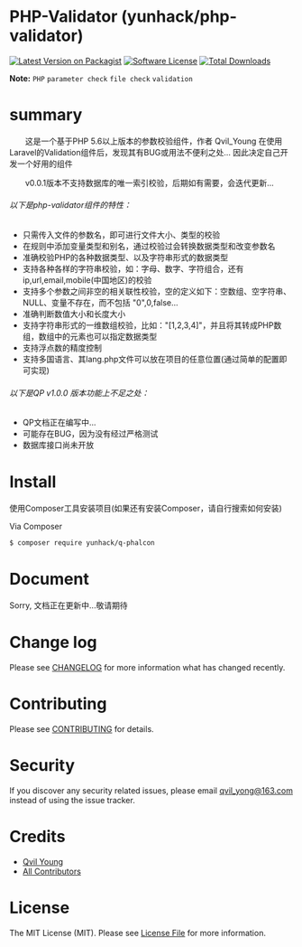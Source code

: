 # PHP-Validator (yunhack/php-validator)


[![Latest Version on Packagist][ico-version]][link-packagist]
[![Software License][ico-license]](LICENSE.md)
[![Total Downloads][ico-downloads]][link-downloads]


**Note:** ```PHP``` ```parameter check``` ```file check``` ```validation```




# summary
　　这是一个基于PHP 5.6以上版本的参数校验组件，作者 Qvil_Young 在使用Laravel的Validation组件后，发现其有BUG或用法不便利之处...
因此决定自己开发一个好用的组件

　　v0.0.1版本不支持数据库的唯一索引校验，后期如有需要，会迭代更新...

###### 以下是php-validator组件的特性：

  * 只需传入文件的参数名，即可进行文件大小、类型的校验
  * 在规则中添加变量类型和别名，通过校验过会转换数据类型和改变参数名
  * 准确校验PHP的各种数据类型、以及字符串形式的数据类型
  * 支持各种各样的字符串校验，如：字母、数字、字符组合，还有ip,url,email,mobile(中国地区)的校验
  * 支持多个参数之间非空的相关联性校验，空的定义如下：空数组、空字符串、NULL、变量不存在，而不包括 "0",0,false...
  * 准确判断数值大小和长度大小
  * 支持字符串形式的一维数组校验，比如："[1,2,3,4]"，并且将其转成PHP数组，数组中的元素也可以指定数据类型
  * 支持浮点数的精度控制
  * 支持多国语言、其lang.php文件可以放在项目的任意位置(通过简单的配置即可实现)

###### 以下是QP v1.0.0 版本功能上不足之处：

  * QP文档正在编写中...
  * 可能存在BUG，因为没有经过严格测试
  * 数据库接口尚未开放




# Install

使用Composer工具安装项目(如果还有安装Composer，请自行搜索如何安装)

Via Composer

``` bash
$ composer require yunhack/q-phalcon
```




# Document

Sorry, 文档正在更新中...敬请期待




# Change log

Please see [CHANGELOG](CHANGELOG.md) for more information what has changed recently.




# Contributing

Please see [CONTRIBUTING](CONTRIBUTING.md) for details.




# Security

If you discover any security related issues, please email qvil_yong@163.com instead of using the issue tracker.




# Credits

- [Qvil Young][link-author]
- [All Contributors][link-contributors]




# License

The MIT License (MIT). Please see [License File](LICENSE.md) for more information.




[ico-version]: https://img.shields.io/packagist/v/yunhack/php-validator.svg?style=flat-square
[ico-license]: https://img.shields.io/badge/license-MIT-brightgreen.svg?style=flat-square
[ico-downloads]: https://img.shields.io/packagist/dt/yunhack/php-validator.svg?style=flat-square

[link-packagist]: https://packagist.org/packages/yunhack/php-validator
[link-downloads]: https://packagist.org/packages/yunhack/php-validator
[link-author]: https://github.com/Qvil-Young
[link-contributors]: ../../contributors
[link-Download_Phalcon]: https://phalconphp.com/en/download
[link-Download_Redis]: http://redis.io/download
